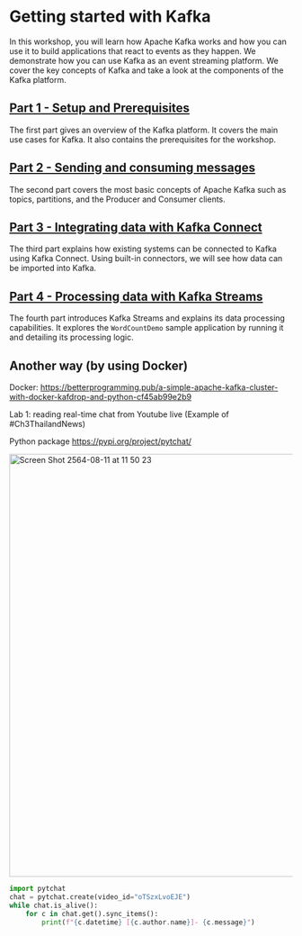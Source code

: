 # Getting started with Kafka

In this workshop, you will learn how Apache Kafka works and how you can use it to build applications that react to events as they happen. We demonstrate how you can use Kafka as an event streaming platform. We cover the key concepts of Kafka and take a look at the components of the Kafka platform.

## [Part 1 - Setup and Prerequisites](./part1/README.md)

The first part gives an overview of the Kafka platform. It covers the main use cases for Kafka. It also contains the prerequisites for the workshop.

## [Part 2 - Sending and consuming messages](./part2/README.md)

The second part covers the most basic concepts of Apache Kafka such as topics, partitions, and the Producer and Consumer clients.

## [Part 3 - Integrating data with Kafka Connect](./part3/README.md)

The third part explains how existing systems can be connected to Kafka using Kafka Connect. Using built-in connectors, we will see how data can be imported into Kafka.

## [Part 4 - Processing data with Kafka Streams](./part4/README.md)

The fourth part introduces Kafka Streams and explains its data processing capabilities. It explores the `WordCountDemo` sample application by running it and detailing its processing logic.




## Another way (by using Docker)

Docker: https://betterprogramming.pub/a-simple-apache-kafka-cluster-with-docker-kafdrop-and-python-cf45ab99e2b9

Lab 1: reading real-time chat from Youtube live (Example of #Ch3ThailandNews)

Python package https://pypi.org/project/pytchat/

<img width="751" alt="Screen Shot 2564-08-11 at 11 50 23" src="https://user-images.githubusercontent.com/69342162/128971375-c60b39a2-0887-40ed-ae19-674cab440160.png">

```python
import pytchat
chat = pytchat.create(video_id="oTSzxLvoEJE")
while chat.is_alive():
    for c in chat.get().sync_items():
        print(f"{c.datetime} [{c.author.name}]- {c.message}")
```
